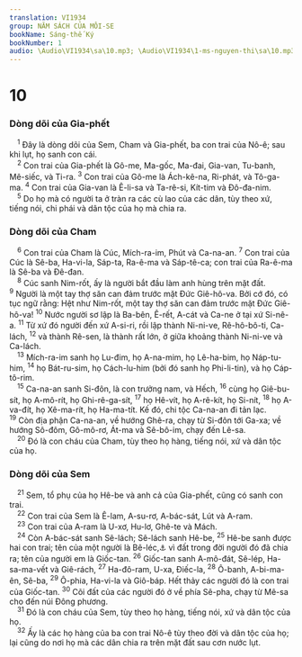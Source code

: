 ```yaml
---
translation: VI1934
group: NĂM SÁCH CỦA MÔI-SE
bookName: Sáng-thế Ký 
bookNumber: 1
audio: \Audio\VI1934\sa\10.mp3; \Audio\VI1934\1-ms-nguyen-thi\sa\10.mp3
---
```


<div class="title"><h1>10</h1><h3>Dòng dõi của Gia-phết</h3></div>
<span class="verse sa_10_1"> <sup>1</sup> Đây là dòng dõi của Sem, Cham và Gia-phết, ba con trai của Nô-ê; sau khi lụt, họ sanh con cái. <br/></span>
<span class="verse sa_10_2"> <sup>2</sup> Con trai của Gia-phết là Gô-me, Ma-gốc, Ma-đai, Gia-van, Tu-banh, Mê-siếc, và Ti-ra. </span>
<span class="verse sa_10_3"><sup>3</sup> Con trai của Gô-me là Ách-kê-na, Ri-phát, và Tô-ga-ma. </span>
<span class="verse sa_10_4"><sup>4</sup> Con trai của Gia-van là Ê-li-sa và Ta-rê-si, Kít-tim và Đô-đa-nim. <br/></span>
<span class="verse sa_10_5"> <sup>5</sup> Do họ mà có người ta ở tràn ra các cù lao của các dân, tùy theo xứ, tiếng nói, chi phái và dân tộc của họ mà chia ra. <br/></span>
<div class="title"><h3>Dòng dõi của Cham</h3></div>
<span class="verse sa_10_6"> <sup>6</sup> Con trai của Cham là Cúc, Mích-ra-im, Phút và Ca-na-an. </span>
<span class="verse sa_10_7"><sup>7</sup> Con trai của Cúc là Sê-ba, Ha-vi-la, Sáp-ta, Ra-ê-ma và Sáp-tê-ca; con trai của Ra-ê-ma là Sê-ba và Đê-đan. <br/></span>
<span class="verse sa_10_8"> <sup>8</sup> Cúc sanh Nim-rốt, ấy là người bắt đầu làm anh hùng trên mặt đất. </span>
<span class="verse sa_10_9"><sup>9</sup> Người là một tay thợ săn can đảm trước mặt Đức Giê-hô-va. Bởi cớ đó, có tục ngữ rằng: Hệt như Nim-rốt, một tay thợ săn can đảm trước mặt Đức Giê-hô-va! </span>
<span class="verse sa_10_10"><sup>10</sup> Nước người sơ lập là Ba-bên, Ê-rết, A-cát và Ca-ne ở tại xứ Si-nê-a. </span>
<span class="verse sa_10_11"><sup>11</sup> Từ xứ đó người đến xứ A-si-ri, rồi lập thành Ni-ni-ve, Rê-hô-bô-ti, Ca-lách, </span>
<span class="verse sa_10_12"><sup>12</sup> và thành Rê-sen, là thành rất lớn, ở giữa khoảng thành Ni-ni-ve và Ca-lách. <br/></span>
<span class="verse sa_10_13"> <sup>13</sup> Mích-ra-im sanh họ Lu-đim, họ A-na-mim, họ Lê-ha-bim, họ Náp-tu-him, </span>
<span class="verse sa_10_14"><sup>14</sup> họ Bát-ru-sim, họ Cách-lu-him (bởi đó sanh họ Phi-li-tin), và họ Cáp-tô-rim. <br/></span>
<span class="verse sa_10_15"> <sup>15</sup> Ca-na-an sanh Si-đôn, là con trưởng nam, và Hếch, </span>
<span class="verse sa_10_16"><sup>16</sup> cùng họ Giê-bu-sít, họ A-mô-rít, họ Ghi-rê-ga-sít, </span>
<span class="verse sa_10_17"><sup>17</sup> họ Hê-vít, họ A-rê-kít, họ Si-nít, </span>
<span class="verse sa_10_18"><sup>18</sup> họ A-va-đít, họ Xê-ma-rít, họ Ha-ma-tít. Kế đó, chi tộc Ca-na-an đi tản lạc. </span>
<span class="verse sa_10_19"><sup>19</sup> Còn địa phận Ca-na-an, về hướng Ghê-ra, chạy từ Si-đôn tới Ga-xa; về hướng Sô-đôm, Gô-mô-rơ, Át-ma và Sê-bô-im, chạy đến Lê-sa. <br/></span>
<span class="verse sa_10_20"> <sup>20</sup> Đó là con cháu của Cham, tùy theo họ hàng, tiếng nói, xứ và dân tộc của họ. <br/></span>
<div class="title"><h3>Dòng dõi của Sem</h3></div>
<span class="verse sa_10_21"> <sup>21</sup> Sem, tổ phụ của họ Hê-be và anh cả của Gia-phết, cũng có sanh con trai. <br/></span>
<span class="verse sa_10_22"> <sup>22</sup> Con trai của Sem là Ê-lam, A-su-rơ, A-bác-sát, Lút và A-ram. <br/></span>
<span class="verse sa_10_23"> <sup>23</sup> Con trai của A-ram là U-xơ, Hu-lơ, Ghê-te và Mách. <br/></span>
<span class="verse sa_10_24"> <sup>24</sup> Còn A-bác-sát sanh Sê-lách; Sê-lách sanh Hê-be, </span>
<span class="verse sa_10_25"><sup>25</sup> Hê-be sanh được hai con trai; tên của một người là Bê-léc,<a data-toggle="tooltip" data-placement="bottom" title="Bê-léc nghĩa là chia">⚓</a> vì đất trong đời người đó đã chia ra; tên của người em là Giốc-tan. </span>
<span class="verse sa_10_26"><sup>26</sup> Giốc-tan sanh A-mô-đát, Sê-lép, Ha-sa-ma-vết và Giê-rách, </span>
<span class="verse sa_10_27"><sup>27</sup> Ha-đô-ram, U-xa, Điếc-la, </span>
<span class="verse sa_10_28"><sup>28</sup> Ô-banh, A-bi-ma-ên, Sê-ba, </span>
<span class="verse sa_10_29"><sup>29</sup> Ô-phia, Ha-vi-la và Giô-báp. Hết thảy các người đó là con trai của Giốc-tan. </span>
<span class="verse sa_10_30"><sup>30</sup> Cõi đất của các người đó ở về phía Sê-pha, chạy từ Mê-sa cho đến núi Đông phương. <br/></span>
<span class="verse sa_10_31"> <sup>31</sup> Đó là con cháu của Sem, tùy theo họ hàng, tiếng nói, xứ và dân tộc của họ. <br/></span>
<span class="verse sa_10_32"> <sup>32</sup> Ấy là các họ hàng của ba con trai Nô-ê tùy theo đời và dân tộc của họ; lại cũng do nơi họ mà các dân chia ra trên mặt đất sau cơn nước lụt. <br/></span>
